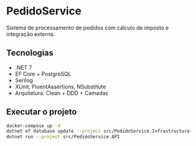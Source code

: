 # PedidoService

Sistema de processamento de pedidos com cálculo de imposto e integração externa.

## Tecnologias

- .NET 7
- EF Core + PostgreSQL
- Serilog
- XUnit, FluentAssertions, NSubstitute
- Arquitetura: Clean + DDD + Camadas

## Executar o projeto

```bash
docker-compose up -d
dotnet ef database update --project src/PedidoService.Infrastructure
dotnet run --project src/PedidoService.API
